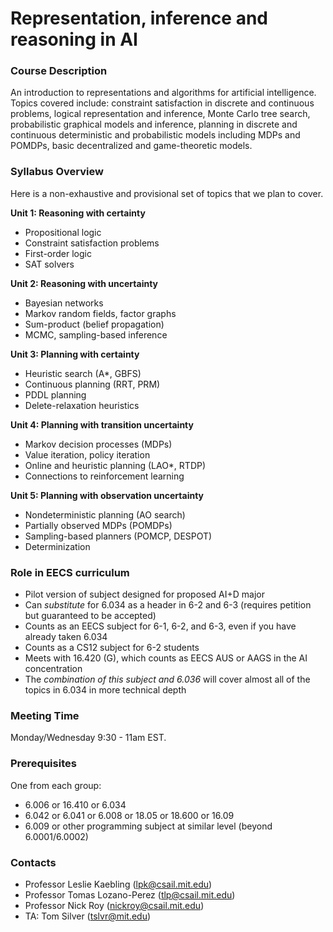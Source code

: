 # Representation, inference and reasoning in AI

### Course Description

An introduction to representations and algorithms for artificial intelligence.  Topics covered include: constraint satisfaction in discrete and continuous problems, logical representation and inference, Monte Carlo tree search, probabilistic graphical models and inference, planning in discrete and continuous deterministic and probabilistic models including MDPs and POMDPs, basic decentralized and game-theoretic models. 

### Syllabus Overview

Here is a non-exhaustive and provisional set of topics that we plan to cover.

**Unit 1: Reasoning with certainty**
* Propositional logic
* Constraint satisfaction problems
* First-order logic
* SAT solvers

**Unit 2: Reasoning with uncertainty**
* Bayesian networks
* Markov random fields, factor graphs
* Sum-product (belief propagation)
* MCMC, sampling-based inference

**Unit 3: Planning with certainty**
* Heuristic search (A\*, GBFS)
* Continuous planning (RRT, PRM)
* PDDL planning
* Delete-relaxation heuristics

**Unit 4: Planning with transition uncertainty**
* Markov decision processes (MDPs)
* Value iteration, policy iteration
* Online and heuristic planning (LAO\*, RTDP)
* Connections to reinforcement learning

**Unit 5: Planning with observation uncertainty**
* Nondeterministic planning (AO search)
* Partially observed MDPs (POMDPs)
* Sampling-based planners (POMCP, DESPOT)
* Determinization


### Role in EECS curriculum

* Pilot version of subject designed for proposed AI+D major
* Can *substitute* for 6.034 as a header in 6-2 and 6-3 (requires petition but guaranteed to be accepted)
* Counts as an EECS subject for 6-1, 6-2, and 6-3, even if you have already taken 6.034
* Counts as a CS12 subject for 6-2 students
* Meets with 16.420 (G), which counts as EECS AUS or AAGS in the AI concentration
* The *combination of this subject and 6.036* will cover almost all of the topics in 6.034 in more technical depth

### Meeting Time

Monday/Wednesday 9:30 - 11am EST.

### Prerequisites
One from each group:
* 6.006 or 16.410 or 6.034
* 6.042 or 6.041 or 6.008 or 18.05 or 18.600 or 16.09
* 6.009 or other programming subject at similar level (beyond 6.0001/6.0002)

### Contacts
- Professor Leslie Kaebling (lpk@csail.mit.edu)
- Professor Tomas Lozano-Perez (tlp@csail.mit.edu)
- Professor Nick Roy (nickroy@csail.mit.edu)
- TA: Tom Silver (tslvr@mit.edu)
